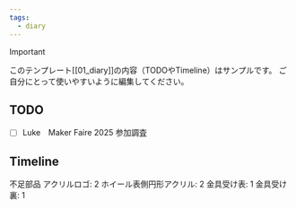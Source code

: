 ```yaml
---
tags:
  - diary
---
```

> [!IMPORTANT]
> このテンプレート[[01_diary]]の内容（TODOやTimeline）はサンプルです。
> ご自分にとって使いやすいように編集してください。

## TODO

- [ ] Luke　Maker Faire 2025 参加調査

## Timeline
不足部品
アクリルロゴ: 2
ホイール表側円形アクリル: 2
金具受け表: 1
金具受け裏: 1
